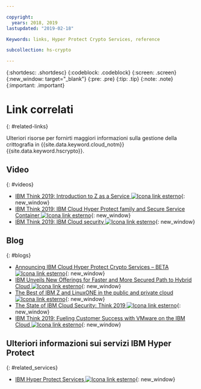 ```yaml
---

copyright:
  years: 2018, 2019
lastupdated: "2019-02-18"

Keywords: links, Hyper Protect Crypto Services, reference

subcollection: hs-crypto

---
```


{:shortdesc: .shortdesc}
{:codeblock: .codeblock}
{:screen: .screen}
{:new_window: target="_blank"}
{:pre: .pre}
{:tip: .tip}
{:note: .note}
{:important: .important}

# Link correlati
{: #related-links}

Ulteriori risorse per fornirti maggiori informazioni sulla gestione della crittografia in {{site.data.keyword.cloud_notm}} {{site.data.keyword.hscrypto}}.

## Video
{: #videos}

- [IBM Think 2019: Introduction to Z as a Service ![Icona link esterno](../../icons/launch-glyph.svg "Icona link esterno")](https://www.ibm.com/events/think/watch/replay/120157283/){: new_window}
- [IBM Think 2019: IBM Cloud Hyper Protect family and Secure Service Container ![Icona link esterno](../../icons/launch-glyph.svg "Icona link esterno")](https://www.ibm.com/events/think/watch/replay/120171746/){: new_window}
- [IBM Think 2019: IBM Cloud security ![Icona link esterno](../../icons/launch-glyph.svg "Icona link esterno")](https://www.ibm.com/events/think/watch/replay/120118486/){: new_window}

## Blog
{: #blogs}

- [Announcing IBM Cloud Hyper Protect Crypto Services – BETA ![Icona link esterno](../../icons/launch-glyph.svg "Icona link esterno")](https://www.ibm.com/blogs/bluemix/2019/01/announcing-ibm-cloud-hyper-protect-crypto-services-beta/){: new_window}
- [IBM Unveils New Offerings for Faster and More Secured Path to Hybrid Cloud ![Icona link esterno](../../icons/launch-glyph.svg "Icona link esterno")](https://newsroom.ibm.com/2019-02-12-IBM-Unveils-New-Offerings-for-Faster-and-More-Secured-Path-to-Hybrid-Cloud){: new_window}
- [The Best of IBM Z and LinuxONE in the public and private cloud ![Icona link esterno](../../icons/launch-glyph.svg "Icona link esterno")](https://www.ibm.com/blogs/systems/the-best-of-ibm-z-and-linuxone-in-the-public-and-private-cloud/){: new_window}
- [The State of IBM Cloud Security: Think 2019 ![Icona link esterno](../../icons/launch-glyph.svg "Icona link esterno")](https://www.ibm.com/blogs/bluemix/2019/02/cloud-security-right/){: new_window}
- [IBM Think 2019: Fueling Customer Success with VMware on the IBM Cloud ![Icona link esterno](../../icons/launch-glyph.svg "Icona link esterno")](https://www.ibm.com/blogs/bluemix/2019/02/security-innovation-and-choice-for-vmware-on-ibm-cloud/){: new_window}

## Ulteriori informazioni sui servizi IBM Hyper Protect
{: #related_services}

- [IBM Hyper Protect Services ![Icona link esterno](../../icons/launch-glyph.svg "Icona link esterno")](https://www.ibm.com/cloud/hyper-protect-services){: new_window}
